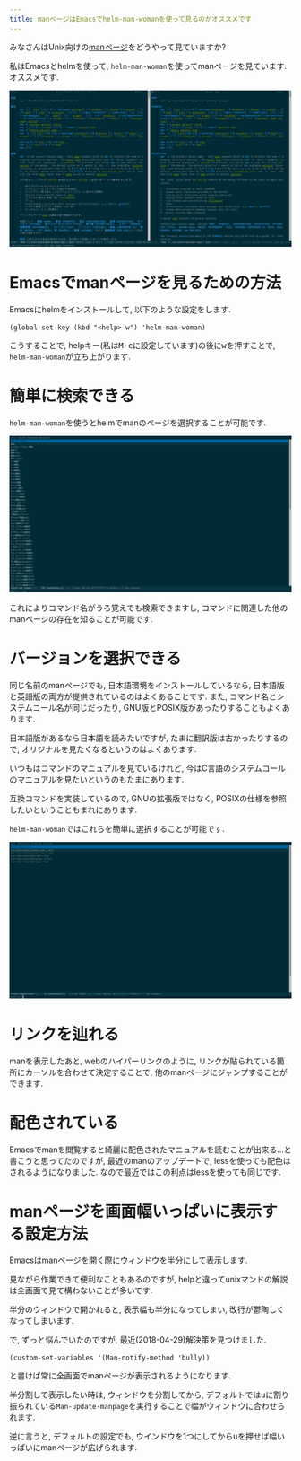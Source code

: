 ```yaml
---
title: manページはEmacsでhelm-man-womanを使って見るのがオススメです
---
```


みなさんはUnix向けの[manページ](https://ja.wikipedia.org/wiki/Man%E3%83%9A%E3%83%BC%E3%82%B8)をどうやって見ていますか?

私はEmacsとhelmを使って,
`helm-man-woman`を使ってmanページを見ています.
オススメです.

![Emacsでmanのmanページを表示している様子](/asset/screenshot-2017-11-02-11-35-03.png)

# Emacsでmanページを見るための方法

Emacsにhelmをインストールして,
以下のような設定をします.

~~~elisp
(global-set-key (kbd "<help> w") 'helm-man-woman)
~~~

こうすることで,
helpキー(私は<kbd>M-c</kbd>に設定しています)の後に<kbd>w</kbd>を押すことで,
`helm-man-woman`が立ち上がります.

# 簡単に検索できる

`helm-man-woman`を使うとhelmでmanのページを選択することが可能です.

![helm-man-womanを起動してmanと打ち込む](/asset/screenshot-2017-11-02-10-54-03.png)

これによりコマンド名がうろ覚えでも検索できますし,
コマンドに関連した他のmanページの存在を知ることが可能です.

# バージョンを選択できる

同じ名前のmanページでも,
日本語環境をインストールしているなら,
日本語版と英語版の両方が提供されているのはよくあることです.
また,
コマンド名とシステムコール名が同じだったり,
GNU版とPOSIX版があったりすることもよくあります.

日本語版があるなら日本語を読みたいですが,
たまに翻訳版は古かったりするので,
オリジナルを見たくなるというのはよくあります.

いつもはコマンドのマニュアルを見ているけれど,
今はC言語のシステムコールのマニュアルを見たいというのもたまにあります.

互換コマンドを実装しているので,
GNUの拡張版ではなく,
POSIXの仕様を参照したいということもまれにあります.

`helm-man-woman`ではこれらを簡単に選択することが可能です.

![manを選択した](/asset/screenshot-2017-11-02-10-54-11.png)

# リンクを辿れる

manを表示したあと,
webのハイパーリンクのように,
リンクが貼られている箇所にカーソルを合わせて決定することで,
他のmanページにジャンプすることができます.

# 配色されている

Emacsでmanを閲覧すると綺麗に配色されたマニュアルを読むことが出来る…と書こうと思ってたのですが,
最近のmanのアップデートで,
lessを使っても配色はされるようになりました.
なので最近ではこの利点はlessを使っても同じです.

# manページを画面幅いっぱいに表示する設定方法

Emacsはmanページを開く際にウィンドウを半分にして表示します.

見ながら作業できて便利なこともあるのですが,
helpと違ってunixマンドの解説は全画面で見て構わないことが多いです.

半分のウィンドウで開かれると,
表示幅も半分になってしまい,
改行が鬱陶しくなってしまいます.

で,
ずっと悩んでいたのですが,
最近(2018-04-29)解決策を見つけました.

~~~elisp
(custom-set-variables '(Man-notify-method 'bully))
~~~

と書けば常に全画面でmanページが表示されるようになります.

半分割して表示したい時は,
ウィンドウを分割してから,
デフォルトでは<kbd>u</kbd>に割り振られている`Man-update-manpage`を実行することで幅がウィンドウに合わせられます.

逆に言うと,
デフォルトの設定でも,
ウインドウを1つにしてから<kbd>u</kbd>を押せば幅いっぱいにmanページが広げられます.

